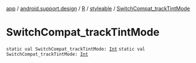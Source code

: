 [app](../../../index.md) / [android.support.design](../../index.md) / [R](../index.md) / [styleable](index.md) / [SwitchCompat_trackTintMode](./-switch-compat_track-tint-mode.md)

# SwitchCompat_trackTintMode

`static val SwitchCompat_trackTintMode: `[`Int`](https://kotlinlang.org/api/latest/jvm/stdlib/kotlin/-int/index.html)
`static val SwitchCompat_trackTintMode: `[`Int`](https://kotlinlang.org/api/latest/jvm/stdlib/kotlin/-int/index.html)